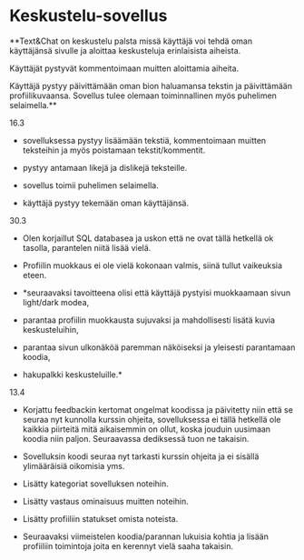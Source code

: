# Keskustelu-sovellus


**Text&Chat on keskustelu palsta missä käyttäjä voi tehdä oman käyttäjänsä sivulle ja aloittaa keskusteluja erinlaisista aiheista.

Käyttäjät pystyvät kommentoimaan muitten aloittamia aiheita.

Käyttäjä pystyy päivittämään oman bion haluamansa tekstin ja päivittämään profiilikuvaansa.
Sovellus tulee olemaan toiminnallinen myös puhelimen selaimella.**

16.3

- sovelluksessa pystyy lisäämään tekstiä, kommentoimaan muitten teksteihin ja myös poistamaan tekstit/kommentit.

- pystyy antamaan likejä ja dislikejä teksteille.

- sovellus toimii puhelimen selaimella.

- käyttäjä pystyy tekemään oman käyttäjänsä.

30.3

- Olen korjaillut SQL databasea ja uskon että ne ovat tällä hetkellä ok tasolla, parantelen niitä lisää vielä.

- Profiilin muokkaus ei ole vielä kokonaan valmis, siinä tullut vaikeuksia eteen.

- *seuraavaksi tavoitteena olisi että käyttäjä pystyisi muokkaamaan sivun light/dark modea,

- parantaa profiilin muokkausta sujuvaksi ja mahdollisesti lisätä kuvia keskusteluihin,

- parantaa sivun ulkonäköä paremman näköiseksi ja yleisesti parantamaan koodia,

- hakupalkki keskusteluille.*

13.4

- Korjattu feedbackin kertomat ongelmat koodissa ja päivitetty niin että se seuraa nyt kunnolla kurssin ohjeita, sovelluksessa ei tällä hetkellä ole kaikkia piirteitä
  mitä aikaisemmin on ollut, koska jouduin uusimaan koodia niin paljon. Seuraavassa dediksessä tuon ne takaisin.

- Sovelluksin koodi seuraa nyt tarkasti kurssin ohjeita ja ei sisällä ylimääräisiä oikomisia yms.
  
- Lisätty kategoriat sovelluksen noteihin.

- Lisätty vastaus ominaisuus muitten noteihin.

- Lisätty profiiliin statukset omista noteista.

- Seuraavaksi viimeistelen koodia/parannan lukuisia kohtia ja lisään profiiliin toimintoja joita en kerennyt vielä saaha takaisin.



